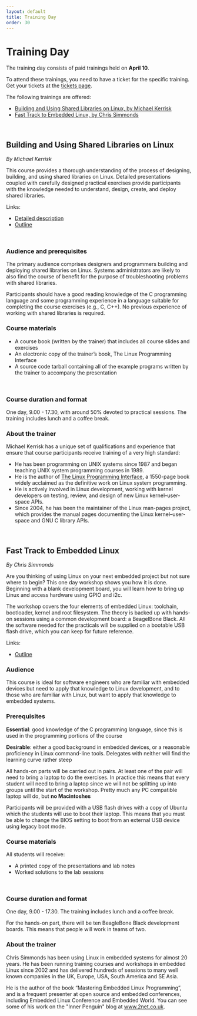 ```yaml
---
layout: default
title: Training Day
order: 30
---
```


<h1>Training Day</h1>

The training day consists of paid trainings held on <b>April 10</b>. 

To attend these trainings, you need to have a ticket for the specific training. Get your tickets at the <a href="tickets.html">tickets page</a>.

<p class="left">The following trainings are offered:</p>

* <a href="#mkerrisk">Building and Using Shared Libraries on Linux, by Michael Kerrisk</a>
* <a href="#csimmonds">Fast Track to Embedded Linux, by Chris Simmonds</a>

<div class="bodybreak">&nbsp;</div>

<a name="mkerrisk" class="offsetanchor"></a>
<h2 class="left">Building and Using Shared Libraries on Linux</h2>

<p class="left tight"><i>By Michael Kerrisk</i></p>

<p class="left">This course provides a thorough understanding of the process of designing, building, and using shared libraries on Linux. Detailed presentations coupled with carefully designed practical exercises provide participants with the knowledge needed to understand, design, create, and deploy shared libraries.</p>

<p class="left tight">Links:</p>

* <a href="http://man7.org/training/shlib/index.html">Detailed description</a>
* <a href="http://man7.org/training/shlib/shlib_course_outline.html">Outline</a>

<p class="tight">&nbsp;</p>

<h3>Audience and prerequisites</h3>

<p class="left">The primary audience comprises designers and programmers building and deploying shared libraries on Linux. Systems administrators are likely to also find the course of benefit for the purpose of troubleshooting problems with shared libraries.</p>

<p class="left">Participants should have a good reading knowledge of the C programming language and some programming experience in a language suitable for completing the course exercises (e.g., C, C++). No previous experience of working with shared libraries is required.</p>

<h3>Course materials</h3>

* A course book (written by the trainer) that includes all course slides and exercises
* An electronic copy of the trainer’s book, The Linux Programming Interface
* A source code tarball containing all of the example programs written by the trainer to accompany the presentation

<p class="tight">&nbsp;</p>

<h3>Course duration and format</h3>

<p class="left">One day, 9.00 - 17.30, with around 50% devoted to practical sessions. The training includes lunch and a coffee break.</p>

<h3>About the trainer</h3>

<p class="left">Michael Kerrisk has a unique set of qualifications and experience that ensure that course participants receive training of a very high standard:</p>

* He has been programming on UNIX systems since 1987 and began teaching UNIX system programming courses in 1989.
* He is the author of <a href="http://man7.org/tlpi/index.html">The Linux Programming Interface</a>, a 1550-page book widely acclaimed as the definitive work on Linux system programming.
* He is actively involved in Linux development, working with kernel developers on testing, review, and design of new Linux kernel–user-space APIs.
* Since 2004, he has been the maintainer of the Linux man-pages project, which provides the manual pages documenting the Linux kernel–user-space and GNU C library APIs.

<div class="bodybreak">&nbsp;</div>

<a name="csimmonds" class="offsetanchor"></a>
<h2 class="left">Fast Track to Embedded Linux</h2>

<p class="left tight"><i>By Chris Simmonds</i></p>

<p class="left">Are you thinking of using Linux on your next embedded project but not sure where to begin? This one day workshop shows you how it is done. Beginning with a blank development board, you will learn how to bring up Linux and access hardware using GPIO and i2c.</p>

<p class="left">The workshop covers the four elements of embedded Linux: toolchain, bootloader, kernel and root filesystem. The theory is backed up with hands-on sessions using a common development board: a BeagelBone Black. All the software needed for the practicals will be supplied on a bootable USB flash drive, which you can keep for future reference.</p>

<p class="left tight">Links:</p>

* <a href="embedded-linux-workshop.pdf">Outline</a>

<h3>Audience</h3>

<p class="left">This course is ideal for software engineers who are familiar with embedded devices but need to apply that knowledge to Linux development, and to those who are familiar with Linux, but want to apply that knowledge to embedded systems.</p>

<h3>Prerequisites</h3>

<p class="left"><b>Essential</b>: good knowledge of the C programming language, since this is used in the programming portions of the course</p>

<p class="left"><b>Desirable</b>: either a good background in embedded devices, or a reasonable proficiency in Linux command-line tools. Delegates with neither will find the learning curve rather steep</p>

<p class="left">All hands-on parts will be carried out in pairs. At least one of the pair will need to bring a laptop to do the exercises. In practice this means that every student will need to bring a laptop since we will not be splitting up into groups until the start of the workshop. Pretty much any PC compatible laptop will do, but <b>no Macintoshes</b></p>

<p class="left">Participants will be provided with a USB flash drives with a copy of Ubuntu which the students will use to boot their laptop. This means that you must be able to change the BIOS setting to boot from an external USB device using legacy boot mode.</p>

<h3>Course materials</h3>

<p class="left">All students will receive:</p>

* A printed copy of the presentations and lab notes
* Worked solutions to the lab sessions

<p class="tight">&nbsp;</p>

<h3>Course duration and format</h3>

<p class="left">One day, 9.00 - 17.30. The training includes lunch and a coffee break.</p>

<p class="left">For the hands-on part, there will be ten BeagleBone Black development boards. This means that people will work in teams of two.</p>

<h3>About the trainer</h3>

<p class="left">Chris Simmonds has been using Linux in embedded systems for almost 20 years. He has been running training courses and workshops in embedded Linux since 2002 and has delivered hundreds of sessions to many well known companies in the UK, Europe, USA, South America and SE Asia.</p>

<p class="left">He is the author of the book “Mastering Embedded Linux Programming”, and is a frequent presenter at open source and embedded conferences, including Embedded Linux Conference and Embedded World. You can see some of his work on the "Inner Penguin" blog at <a href="http://www.2net.co.uk">www.2net.co.uk</a>.</p>
